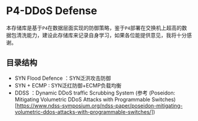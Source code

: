 # P4-DDoS Defense

本存储库是基于`P4`在数据层面实现的防御策略，鉴于`P4`部署在交换机上超高的数据包清洗能力，建设此存储库来记录自身学习，如果各位能提供意见，我将十分感谢。



## 目录结构

* SYN Flood Defence ：SYN泛洪攻击防御
* SYN + ECMP : SYN泛红防御+ECMP负载均衡
* DDSS ：Dynamic DDoS traffic Scrubbing System (参考 (Poseidon: Mitigating Volumetric DDoS Attacks with Programmable Switches)[https://www.ndss-symposium.org/ndss-paper/poseidon-mitigating-volumetric-ddos-attacks-with-programmable-switches/])
